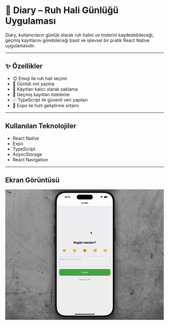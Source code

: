 # 📘 Diary – Ruh Hali Günlüğü Uygulaması

Diary, kullanıcıların günlük olarak ruh halini ve hislerini kaydedebileceği, geçmiş kayıtlarını görebileceği basit ve işlevsel bir pratik React Native uygulamasıdır.

---

## ✨ Özellikler

- 😊 Emoji ile ruh hali seçimi
- 📝 Günlük not yazma
- 💾 Kayıtları kalıcı olarak saklama
- 📆 Geçmiş kayıtları listeleme
- ✅ TypeScript ile güvenli veri yapıları
- 🚀 Expo ile hızlı geliştirme ortamı

---

## Kullanılan Teknolojiler

- React Native
- Expo
- TypeScript
- AsyncStorage
- React Navigation

---

## Ekran Görüntüsü

![](src/assets/ekran.gif)
